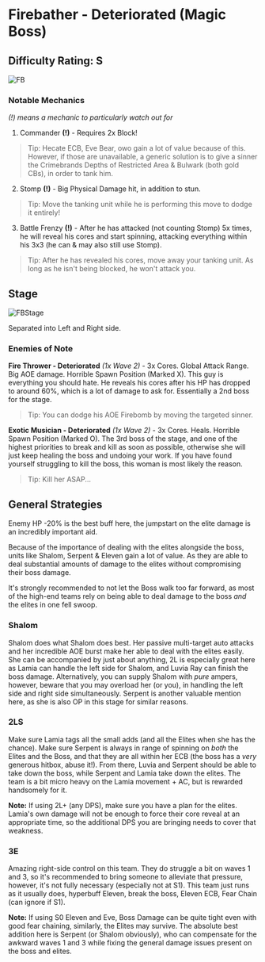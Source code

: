 # Firebather - Deteriorated (Magic Boss)
## Difficulty Rating: S

![FB](https://i.ibb.co/YDnJsLb/dnplayer-yxuh-DKt-Vl1.png)

### Notable Mechanics
*(!) means a mechanic to particularly watch out for*
1. Commander **(!)** - Requires 2x Block!
> Tip: Hecate ECB, Eve Bear, owo gain a lot of value because of this. However, if those are unavailable, a generic solution is to give a sinner the Crimebrands Depths of Restricted Area & Bulwark (both gold CBs), in order to tank him.
2. Stomp **(!)** - Big Physical Damage hit, in addition to stun.
> Tip: Move the tanking unit while he is performing this move to dodge it entirely! 
3. Battle Frenzy **(!)** - After he has attacked (not counting Stomp) 5x times, he will reveal his cores and start spinning, attacking everything within his 3x3 (he can & may also still use Stomp).
> Tip: After he has revealed his cores, move away your tanking unit. As long as he isn't being blocked, he won't attack you.

## Stage
![FBStage](https://i.ibb.co/Y7RQSqq/dnplayer-Ykbm-Fvz-AXc.jpg)

Separated into Left and Right side.

### Enemies of Note
**Fire Thrower - Deteriorated** *(1x Wave 2)* - 3x Cores. Global Attack Range. Big AOE damage. Horrible Spawn Position (Marked X). This guy is everything you should hate. He reveals his cores after his HP has dropped to around 60%, which is a lot of damage to ask for. Essentially a 2nd boss for the stage.
> Tip: You can dodge his AOE Firebomb by moving the targeted sinner.


**Exotic Musician - Deteriorated** *(1x Wave 2)* - 3x Cores. Heals. Horrible Spawn Position (Marked O). The 3rd boss of the stage, and one of the highest priorities to break and kill as soon as possible, otherwise she will just keep healing the boss and undoing your work. If you have found yourself struggling to kill the boss, this woman is most likely the reason.
> Tip: Kill her ASAP...


## General Strategies

Enemy HP -20% is the best buff here, the jumpstart on the elite damage is an incredibly important aid.

Because of the importance of dealing with the elites alongside the boss, units like Shalom, Serpent & Eleven gain a lot of value. As they are able to deal substantial amounts of damage to the elites without compromising their boss damage. 

It's strongly recommended to not let the Boss walk too far forward, as most of the high-end teams rely on being able to deal damage to the boss *and* the elites in one fell swoop.

### Shalom
Shalom does what Shalom does best. Her passive multi-target auto attacks and her incredible AOE burst make her able to deal with the elites easily. She can be accompanied by just about anything, 2L is especially great here as Lamia can handle the left side for Shalom, and Luvia Ray can finish the boss damage. Alternatively, you can supply Shalom with *pure* ampers, however, beware that you may overload her (or you), in handling the left side and right side simultaneously. Serpent is another valuable mention here, as she is also OP in this stage for similar reasons.

### 2LS
Make sure Lamia tags all the small adds (and all the Elites when she has the chance). Make sure Serpent is always in range of spinning on *both* the Elites and the Boss, and that they are all within her ECB (the boss has a *very* generous hitbox, abuse it!). From there, Luvia and Serpent should be able to take down the boss, while Serpent and Lamia take down the elites. The team is a bit micro heavy on the Lamia movement + AC, but is rewarded handsomely for it.

**Note:** If using 2L+ (any DPS), make sure you have a plan for the elites. Lamia's own damage will not be enough to force their core reveal at an appropriate time, so the additional DPS you are bringing needs to cover that weakness.

### 3E
Amazing right-side control on this team. They do struggle a bit on waves 1 and 3, so it's recommended to bring someone to alleviate that pressure, however, it's not fully necessary (especially not at S1). This team just runs as it usually does, hyperbuff Eleven, break the boss, Eleven ECB, Fear Chain (can ignore if S1). 

**Note:** If using S0 Eleven and Eve, Boss Damage can be quite tight even with good fear chaining, similarly, the Elites may survive. The absolute best addition here is Serpent (or Shalom obviously), who can compensate for the awkward waves 1 and 3 while fixing the general damage issues present on the boss and elites.